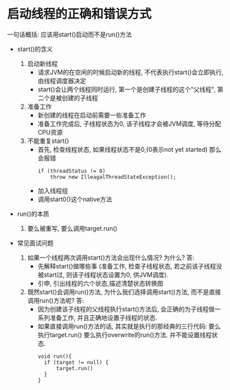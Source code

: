 # 启动线程的正确和错误方式
一句话概括: 应该用start()启动而不是run()方法

- start()的含义
  1. 启动新线程
      - 请求JVM的在空闲的时候启动新的线程, 不代表执行start()会立即执行, 由线程调度器决定
      - start()会让两个线程同时运行, 第一个是创建子线程的这个"父线程", 第二个是被创建的子线程
  2. 准备工作
      - 新创建的线程在启动前需要一些准备工作
      - 准备工作完成后, 子线程状态为0, 该子线程才会被JVM调度, 等待分配CPU资源
  3. 不能重复start()
      - 首先, 检查线程状态, 如果线程状态不是0,(0表示not yet started) 那么会报错
        ```
        if (threadStatus != 0) 
            throw new IlleagalThreadStateException();
        ```
      - 加入线程组
      - 调用start0()这个native方法
  
- run()的本质
  1. 要么被重写, 要么调用target.run()
   

- 常见面试问题
  1. 如果一个线程两次调用start()方法会出现什么情况? 为什么?
  答:
       - 先解释start()做哪些事 (准备工作, 检查子线程状态, 若之前该子线程没被start过, 则该子线程状态设置为0, 供JVM调度).
       - 引申, 引出线程的六个状态,描述清楚状态转换图
  2. 既然start()会调用run()方法, 为什么我们选择调用start()方法, 而不是直接调用run()方法呢?
  答:
      - 因为创建该子线程的父线程执行start()方法后, 会正确的为子线程做一系列准备工作, 并且正确地设置子线程的状态.
      - 如果直接调用run()方法的话, 其实就是执行的那经典的三行代码: 要么执行target.run() 要么执行overwrite的run()方法. 并不能设置线程状态.
        ```
        void run(){
          if (target != null) {
              target.run()
          }
        }
        ```